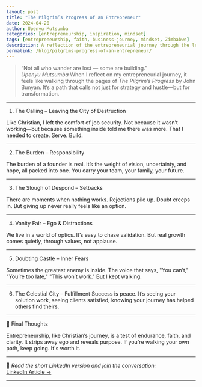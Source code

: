 ```yaml
---
layout: post
title: "The Pilgrim’s Progress of an Entrepreneur"
date: 2024-04-20
author: Upenyu Mutsumba
categories: [entrepreneurship, inspiration, mindset]
tags: [entrepreneurship, faith, business-journey, mindset, Zimbabwe]
description: A reflection of the entrepreneurial journey through the lens of The Pilgrim’s Progress. Lessons, analogies, and motivation for founders in Africa and beyond.
permalink: /blog/pilgrims-progress-of-an-entrepreneur/
---
```


> “Not all who wander are lost — some are building.”  
> *Upenyu Mutsumba*
When I reflect on my entrepreneurial journey, it feels like walking through the pages of *The Pilgrim’s Progress* by John Bunyan. It’s a path that calls not just for strategy and hustle—but for transformation.

---

1. The Calling – Leaving the City of Destruction

Like Christian, I left the comfort of job security. Not because it wasn’t working—but because something inside told me there was more. That I needed to create. Serve. Build.

---

2. The Burden – Responsibility

The burden of a founder is real. It’s the weight of vision, uncertainty, and hope, all packed into one. You carry your team, your family, your future.

---

3. The Slough of Despond – Setbacks

There are moments when nothing works. Rejections pile up. Doubt creeps in. But giving up never really feels like an option.

---

4. Vanity Fair – Ego & Distractions

We live in a world of optics. It’s easy to chase validation. But real growth comes quietly, through values, not applause.

---

5. Doubting Castle – Inner Fears

Sometimes the greatest enemy is inside. The voice that says, "You can’t," "You’re too late," "This won’t work." But I kept walking.

---

6. The Celestial City – Fulfillment
Success is peace. It’s seeing your solution work, seeing clients satisfied, knowing your journey has helped others find theirs.

---

💭 Final Thoughts

Entrepreneurship, like Christian’s journey, is a test of endurance, faith, and clarity. It strips away ego and reveals purpose. If you're walking your own path, keep going. It's worth it.

---

📎 *Read the short LinkedIn version and join the conversation:*  
[LinkedIn Article →](https://www.linkedin.com/in/your-link-here/) <!-- Replace with real URL -->

---
